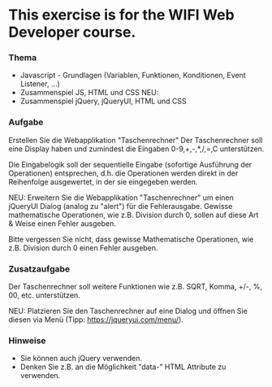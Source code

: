 # This exercise is for the WIFI Web Developer course.

### Thema

- Javascript - Grundlagen (Variablen, Funktionen, Konditionen, Event Listener, ...)
- Zusammenspiel JS, HTML und CSS
NEU:
- Zusammenspiel jQuery, jQueryUI, HTML und CSS

### Aufgabe

Erstellen Sie die Webapplikation "Taschenrechner"
Der Taschenrechner soll eine Display haben und zumindest die Eingaben 0-9,+,-,*,/,=,C unterstützen.

Die Eingabelogik soll der sequentielle Eingabe  (sofortige Ausführung der Operationen) entsprechen, d.h. die Operationen werden direkt in der Reihenfolge ausgewertet, in der sie eingegeben werden.

NEU:
Erweitern Sie die Webapplikation "Taschenrechner" um einen jQueryUI Dialog (analog zu "alert") für die Fehlerausgabe.
Gewisse mathematische Operationen, wie z.B. Division durch 0, sollen auf diese Art & Weise einen Fehler ausgeben.

Bitte vergessen Sie nicht, dass gewisse Mathematische Operationen, wie z.B. Division durch 0 einen Fehler ausgeben.

### Zusatzaufgabe

Der Taschenrechner soll weitere Funktionen wie z.B. SQRT, Komma, +/-, %, 00, etc. unterstützen.

NEU:
Platzieren Sie den Taschenrechner auf eine Dialog und öffnen Sie diesen via Menü (Tipp: https://jqueryui.com/menu/).

### Hinweise

- Sie können auch jQuery verwenden.
- Denken Sie z.B. an die Möglichkeit "data-" HTML Attribute zu verwenden.